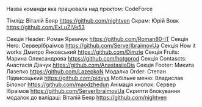 Назва команди яка працювала над прєктом: CodeForce

Тімлід: Віталій Беяр https://github.com/nightven Скрам: Юрій Вовк
https://github.com/ExLuZiVe53

Секція Header: Роман Яремчук https://github.com/Roman80-IT Секція Hero:
СерверІбраімов https://github.com/ServerIbraimovUa Секція How it works Дмитро
Янковський https://github.com/Dimzie Секція Fruits: Марина Олександрова
https://github.com/hotgorod Секція Contascts: Анастасія Діачук
https://github.com/AnastasiiaDia Секція Footer: Микита Лазепко
https://github.com/LazepkoN Модалка Order: Степан Підвисоцький
https://github.com/pidvys Мобільне меню: Владислав Білоног
https://github.com/maodzhedun Анімація кнопок: Сервер Ібраімов
https://github.com/ServerIbraimovUa Скрипти блокування модалок до валідаці:
Віталій Беяр https://github.com/nightven
